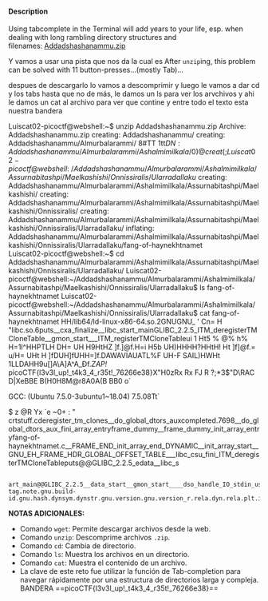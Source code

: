 #### Description

Using tabcomplete in the Terminal will add years to your life, esp. when dealing with long rambling directory structures and filenames: [Addadshashanammu.zip](https://mercury.picoctf.net/static/fe16c756149cfa85f23e73cd9dbd6a25/Addadshashanammu.zip)

Y vamos a usar una pista que nos da la cual es 
After `unzip`ing, this problem can be solved with 11 button-presses...(mostly Tab)...

despues de descargarlo lo vamos a descomprimir
y luego le vamos a dar cd y los tabs hasta que no de más, le damos un ls para ver los arvchivos y ahi le damos un cat al archivo para ver que contine y entre todo el texto esta nuestra bandera

Luiscat02-picoctf@webshell:~$ unzip Addadshashanammu.zip 
Archive:  Addadshashanammu.zip
   creating: Addadshashanammu/
   creating: Addadshashanammu/Almurbalarammi/
8#TT 1tt$DN: Addadshashanammu/Almurbalarammi/Ashalmimilkala/
0)@creat(;Luiscat02-picoctf@webshell:~/Addadshashanammu/Almurbalarammi/Ashalmimilkala/Assurnabitashpi/Maelkashishi/Onnissiralis/Ularradallaku$ 
   creating: Addadshashanammu/Almurbalarammi/Ashalmimilkala/Assurnabitashpi/Maelkashishi/
   creating: Addadshashanammu/Almurbalarammi/Ashalmimilkala/Assurnabitashpi/Maelkashishi/Onnissiralis/
   creating: Addadshashanammu/Almurbalarammi/Ashalmimilkala/Assurnabitashpi/Maelkashishi/Onnissiralis/Ularradallaku/
  inflating: Addadshashanammu/Almurbalarammi/Ashalmimilkala/Assurnabitashpi/Maelkashishi/Onnissiralis/Ularradallaku/fang-of-haynekhtnamet  
Luiscat02-picoctf@webshell:~$ cd Addadshashanammu/Almurbalarammi/Ashalmimilkala/Assurnabitashpi/Maelkashishi/Onnissiralis/Ularradallaku/
Luiscat02-picoctf@webshell:~/Addadshashanammu/Almurbalarammi/Ashalmimilkala/Assurnabitashpi/Maelkashishi/Onnissiralis/Ularradallaku$ ls
fang-of-haynekhtnamet
Luiscat02-picoctf@webshell:~/Addadshashanammu/Almurbalarammi/Ashalmimilkala/Assurnabitashpi/Maelkashishi/Onnissiralis/Ularradallaku$ cat fang-of-haynekhtnamet 
 HH/lib64/ld-linux-x86-64.so.2GNUGNU_
'
 Ϲn= 
       H "libc.so.6puts__cxa_finalize__libc_start_mainGLIBC_2.2.5_ITM_deregisterTMCloneTable__gmon_start___ITM_registerTMCloneTableui   1
 Ht5
 %
 @%
 h%
H=1I^HHPTLH
 DH=
 UH
 H9HtHZ
]f.]@f.H=i
 H5b
 UH)HHHH?HHtH!
 Ht
   ]f]@f.=
 u/H=    UHt
H        ]fDUH]fUHH=]f.DAWAVIAUATL%F UH-F SAIL)HWHt 1LLDAHH9u[]A\A]A^A_Ðf.*ZAP!* picoCTF{l3v3l_up!_t4k3_4_r35t!_76266e38}X"H0zRx
                                                                                                                               Rx
                                                                                                                                 FJ
R                                                                                                                                  ?;*3$"D\RAC
D|XeBBE B(H0H8M@r8A0A(B BB0
o`

 GCC: (Ubuntu 7.5.0-3ubuntu1~18.04) 7.5.08Tt`


    
  $ z  @R Yx  `e ~0+ :  "
                         crtstuff.cderegister_tm_clones__do_global_dtors_auxcompleted.7698__do_global_dtors_aux_fini_array_entryframe_dummy__frame_dummy_init_array_entryfang-of-haynekhtnamet.c__FRAME_END_init_array_end_DYNAMIC__init_array_start__GNU_EH_FRAME_HDR_GLOBAL_OFFSET_TABLE___libc_csu_fini_ITM_deregisterTMCloneTableputs@@GLIBC_2.2.5_edata__libc_s
                         
                         
                         art_main@@GLIBC_2.2.5__data_start__gmon_start____dso_handle_IO_stdin_used__libc_csu_init__bss_startmain__TMC_END___ITM_registerTMCloneTable__cxa_finalize@@GLIBC_2.2.5.symtab.strtab.shstrtab.interp.note.ABI-tag.note.gnu.build-id.gnu.hash.dynsym.dynstr.gnu.version.gnu.version_r.rela.dyn.rela.plt.init.plt.got.text.fini.rodata.eh_frame_hdr.eh_frame.init_array.fini_array.dynamic.data.bss.comment
**NOTAS ADICIONALES:**

- Comando `wget`: Permite descargar archivos desde la web.
- Comando `unzip`: Descomprime archivos `.zip`.
- Comando `cd`: Cambia de directorio.
- Comando `ls`: Muestra los archivos en un directorio.
- Comando `cat`: Muestra el contenido de un archivo.
- La clave de este reto fue utilizar la función de Tab-completion para navegar rápidamente por una estructura de directorios larga y compleja.
BANDERA
==picoCTF{l3v3l_up!_t4k3_4_r35t!_76266e38}==
